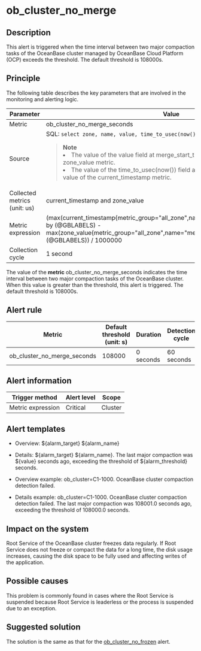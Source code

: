 ob_cluster_no_merge
========================================

**Description**
------------------------------------

This alert is triggered when the time interval between two major compaction tasks of the OceanBase cluster managed by OceanBase Cloud Platform (OCP) exceeds the threshold. The default threshold is 108000s.

Principle
------------------------------

The following table describes the key parameters that are involved in the monitoring and alerting logic.

|          Parameter           |                                                                                                                                                                                                                                   Value                                                                                                                                                                                                                                    |
|------------------------------|----------------------------------------------------------------------------------------------------------------------------------------------------------------------------------------------------------------------------------------------------------------------------------------------------------------------------------------------------------------------------------------------------------------------------------------------------------------------------|
| Metric                       | ob_cluster_no_merge_seconds                                                                                                                                                                                                                                                                                                                                                                                                                                                |
| Source                       | SQL:  ```select zone, name, value, time_to_usec(now()) from __all_zone;```  <blockquote>**Note** <br><li> The value of the value field at merge_start_time is used as the value of the zone_value metric. </li><li>   The value of the time_to_usec(now()) field at merge_start_time is used as the value of the current_timestamp metric.</li> </blockquote>   |
| Collected metrics (unit: us) | current_timestamp and zone_value                                                                                                                                                                                                                                                                                                                                                                                                                                           |
| Metric expression            | (max(current_timestamp{metric_group="all_zone",name="merge_start_time",@LABELS}) by (@GBLABELS) - max(zone_value{metric_group="all_zone",name="merge_start_time",@LABELS}) by (@GBLABELS)) / 1000000                                                                                                                                                                                                                                                                       |
| Collection cycle             | 1 second                                                                                                                                                                                                                                                                                                                                                                                                                                                                   |

The value of the **metric** ob_cluster_no_merge_seconds indicates the time interval between two major compaction tasks of the OceanBase cluster. When this value is greater than the threshold, this alert is triggered. The default threshold is 108000s.

**Alert rule**
-----------------------------------

|           Metric            | Default threshold (unit: s) | Duration  | Detection cycle | Time before clearance |
|-----------------------------|-----------------------------|-----------|-----------------|-----------------------|
| ob_cluster_no_merge_seconds | 108000                      | 0 seconds | 60 seconds      | 5 minutes             |

**Alert information**
------------------------------------------

|  Trigger method   | Alert level |  Scope  |
|-------------------|-------------|---------|
| Metric expression | Critical    | Cluster |

**Alert templates**
----------------------------------------

* Overview: \${alarm_target} \${alarm_name}

* Details: \${alarm_target} \${alarm_name}. The last major compaction was \${value} seconds ago, exceeding the threshold of \${alarm_threshold} seconds.

* Overview example: ob_cluster=C1-1000. OceanBase cluster compaction detection failed.

* Details example: ob_cluster=C1-1000. OceanBase cluster compaction detection failed. The last major compaction was 108001.0 seconds ago, exceeding the threshold of 108000.0 seconds.

**Impact on the system**
---------------------------------------------

Root Service of the OceanBase cluster freezes data regularly. If Root Service does not freeze or compact the data for a long time, the disk usage increases, causing the disk space to be fully used and affecting writes of the application.

**Possible causes**
----------------------------------------

This problem is commonly found in cases where the Root Service is suspended because Root Service is leaderless or the process is suspended due to an exception.

**Suggested solution**
-------------------------------------------

The solution is the same as that for the [ob_cluster_no_frozen](../200.ob-alert/900.ob_cluster_no_frozen.md) alert.
